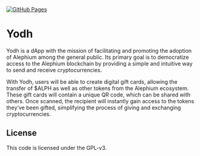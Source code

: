 [![GitHub Pages](https://github.com/notrustverify/yodh/actions/workflows/gh-pages.yml/badge.svg?branch=main)](https://github.com/notrustverify/yodh/actions/workflows/gh-pages.yml)

# Yodh 

Yodh is a dApp with the mission of facilitating and promoting the adoption of Alephium among the general public. Its primary goal is to democratize access to the Alephium blockchain by providing a simple and intuitive way to send and receive cryptocurrencies.

With Yodh, users will be able to create digital gift cards, allowing the transfer of $ALPH as well as other tokens from the Alephium ecosystem. These gift cards will contain a unique QR code, which can be shared with others. Once scanned, the recipient will instantly gain access to the tokens they’ve been gifted, simplifying the process of giving and exchanging cryptocurrencies.

## License

This code is licensed under the GPL-v3.
